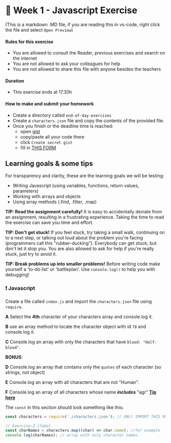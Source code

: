 # 🧙 Week 1 - Javascript Exercise

(This is a markdown .MD file, if you are reading this in vs-code, right click the file and select `Open Preview`)

#### Rules for this exercise

- You are allowed to consult the Reader, previous exercises and search on the internet
- You are not allowed to ask your colleagues for help
- You are not allowed to share this file with anyone besides the teachers

#### Duration

- This exercise ends at 17.30h

#### How to make and submit your homework

- Create a directory called `end-of-day-exercises`
- Create a `characters.json` file and copy the contents of the provided file.
- Once you finish or the deadline time is reached:
  - open [gist](https://gist.github.com/)
  - copy/paste all your code there
  - click `Create secret gist`
  - fill in [THIS FORM](https://docs.google.com/forms/d/1s8olD191eWZek6LePfOGal0PIhw1Td4Aj5l40wrdUUw/edit)

## Learning goals & some tips

For transparency and clarity, these are the learning goals we will be testing:

- Writing Javascript (using variables, functions, return values, parameters)
- Working with arrays and objects
- Using array methods (.find, .filter, .map)

**TIP: Read the assignment carefully!** It is easy to accidentally deviate from an assignment, resulting in a frustrating experience. Taking the time to read the exercise can save you time and effort.

**TIP: Don't get stuck!** If you feel stuck, try taking a small walk, continuing on to a next step, or talking out loud about the problem you're facing (programmers call this "rubber-ducking"). Everybody can get stuck, but don't let it stop you. You are also allowed to ask for help if you're really stuck, just try to avoid it.

**TIP: Break problems up into smaller problems!** Before writing code make yourself a 'to-do list' or 'battleplan'. Use `console.log()` to help you with debugging!

### ❗ Javascript

Create a file called `index.js` and import the `characters.json` file using `require`.

**A** Select the **4th** character of your characters array and console.log it.

**B** use an array method to locate the character object with id `78` and console.log it.

**C** Console.log an array with only the characters that have `blood: "Half-blood"`.

**BONUS**:

**D** Console.log an array that contains only the `quotes` of each character (so strings, not object)

**E** Console.log an array with all characters that are not "Human".

**F** Console.log an array of all characters whose name **_includes_** "agr" [**Tip here**](https://developer.mozilla.org/en-US/docs/Web/JavaScript/Reference/Global_Objects/String/includes)

The `const` in this section should look something like this:

```js
const characters = require('./characters.json'); // ONLY IMPORT THIS ONCE

// Exercise-Z (fake)
const charNames = characters.map((char) => char.name); //for example
console.log(charNames); // array with only character names.
```
